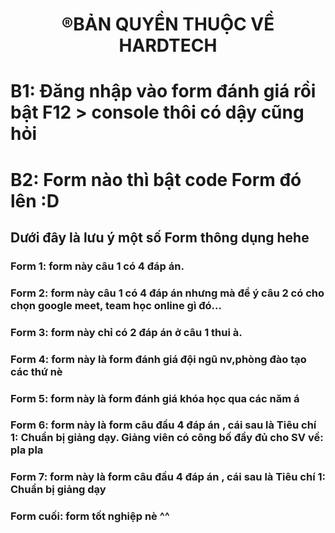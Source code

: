 <!DOCTYPE html>
<html lang="vi">
<head>
    <meta charset="UTF-8">
</head>
<body>
    <center><strong><h1>&#174;BẢN QUYỀN THUỘC VỀ HARDTECH</h1></strong></center>
    <div class="boderexam" >
        <h1>B1: Đăng nhập vào form đánh giá rồi bật F12 > console thôi có dậy cũng hỏi</h1>
        <h1>B2: Form nào thì bật code Form đó lên :D</h1>
        <h2>Dưới đây là lưu ý một số Form thông dụng hehe</h2>
        <h3>Form 1: form này câu 1 có 4 đáp án.</h3>
        <h3>Form 2: form này câu 1 có 4 đáp án nhưng mà để ý câu 2 có cho chọn google meet, team học online gì đó...</h3>
        <h3>Form 3: form này chỉ có 2 đáp án ở câu 1 thui à.</h3>
        <h3>Form 4: form này là form đánh giá đội ngũ nv,phòng đào tạo các thứ nè</h3>
        <h3>Form 5: form này là form đánh giá khóa học qua các năm á</h3>
        <h3>Form 6: form này là form câu đầu 4 đáp án , cái sau là Tiêu chí 1: Chuẩn bị giảng dạy. Giảng viên có công bố đầy đủ cho SV về: pla pla</h3>
        <h3>Form 7: form này là form câu đầu 4 đáp án , cái sau là Tiêu chí 1: Chuẩn bị giảng dạy</h3>
        <h3>Form cuối: form tốt nghiệp nè ^^</h3>
    </div>
</body>
</html>

